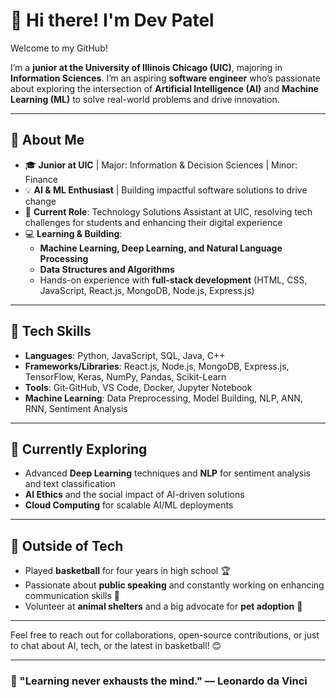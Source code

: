 # 👋 Hi there! I'm Dev Patel

Welcome to my GitHub!

I’m a **junior at the University of Illinois Chicago (UIC)**, majoring in **Information Sciences**. I’m an aspiring **software engineer** who’s passionate about exploring the intersection of **Artificial Intelligence (AI)** and **Machine Learning (ML)** to solve real-world problems and drive innovation.

---

## 🚀 About Me

- 🎓 **Junior at UIC** | Major: Information & Decision Sciences | Minor: Finance
- 💡 **AI & ML Enthusiast** | Building impactful software solutions to drive change
- 💼 **Current Role**: Technology Solutions Assistant at UIC, resolving tech challenges for students and enhancing their digital experience
- 💻 **Learning & Building**: 
  - **Machine Learning, Deep Learning, and Natural Language Processing**
  - **Data Structures and Algorithms**
  - Hands-on experience with **full-stack development** (HTML, CSS, JavaScript, React.js, MongoDB, Node.js, Express.js)

---

## 🔧 Tech Skills

- **Languages**: Python, JavaScript, SQL, Java, C++
- **Frameworks/Libraries**: React.js, Node.js, MongoDB, Express.js, TensorFlow, Keras, NumPy, Pandas, Scikit-Learn
- **Tools**: Git-GitHub, VS Code, Docker, Jupyter Notebook
- **Machine Learning**: Data Preprocessing, Model Building, NLP, ANN, RNN, Sentiment Analysis
  
---

## 🌱 Currently Exploring

- Advanced **Deep Learning** techniques and **NLP** for sentiment analysis and text classification
- **AI Ethics** and the social impact of AI-driven solutions
- **Cloud Computing** for scalable AI/ML deployments

---

## 🏀 Outside of Tech

- Played **basketball** for four years in high school 🏆
- Passionate about **public speaking** and constantly working on enhancing communication skills 🎤
- Volunteer at **animal shelters** and a big advocate for **pet adoption** 🐾

---

Feel free to reach out for collaborations, open-source contributions, or just to chat about AI, tech, or the latest in basketball! 😊

---

### 🔖 "Learning never exhausts the mind." — Leonardo da Vinci

<!---
Devpatel954/Devpatel954 is a ✨ special ✨ repository because its `README.md` (this file) appears on your GitHub profile.
You can click the Preview link to take a look at your changes.
--->
